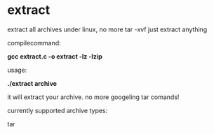 # extract
extract all archives under linux, no more tar -xvf  just extract anything



compilecommand:

**gcc extract.c -o extract -lz -lzip**


usage:

**./extract archive**



it will extract your archive.
no more googeling tar comands!

currently supported archive types:

tar
